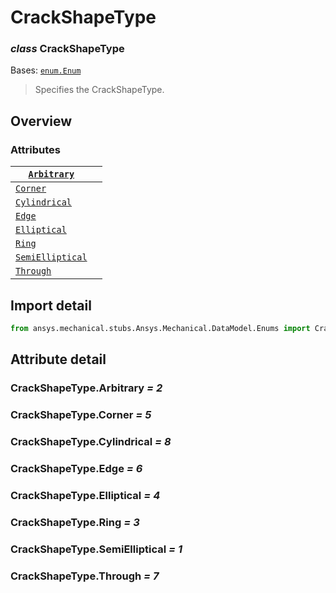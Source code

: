 # CrackShapeType

### *class* CrackShapeType

Bases: [`enum.Enum`](https://docs.python.org/3/library/enum.html#enum.Enum)

> Specifies the CrackShapeType.

> <!-- !! processed by numpydoc !! -->

## Overview

### Attributes

| [`Arbitrary`](#CrackShapeType.Arbitrary)           |    |
|----------------------------------------------------|----|
| [`Corner`](#CrackShapeType.Corner)                 |    |
| [`Cylindrical`](#CrackShapeType.Cylindrical)       |    |
| [`Edge`](#CrackShapeType.Edge)                     |    |
| [`Elliptical`](#CrackShapeType.Elliptical)         |    |
| [`Ring`](#CrackShapeType.Ring)                     |    |
| [`SemiElliptical`](#CrackShapeType.SemiElliptical) |    |
| [`Through`](#CrackShapeType.Through)               |    |

## Import detail

```python
from ansys.mechanical.stubs.Ansys.Mechanical.DataModel.Enums import CrackShapeType
```

## Attribute detail

### CrackShapeType.Arbitrary *= 2*

### CrackShapeType.Corner *= 5*

### CrackShapeType.Cylindrical *= 8*

### CrackShapeType.Edge *= 6*

### CrackShapeType.Elliptical *= 4*

### CrackShapeType.Ring *= 3*

### CrackShapeType.SemiElliptical *= 1*

### CrackShapeType.Through *= 7*
